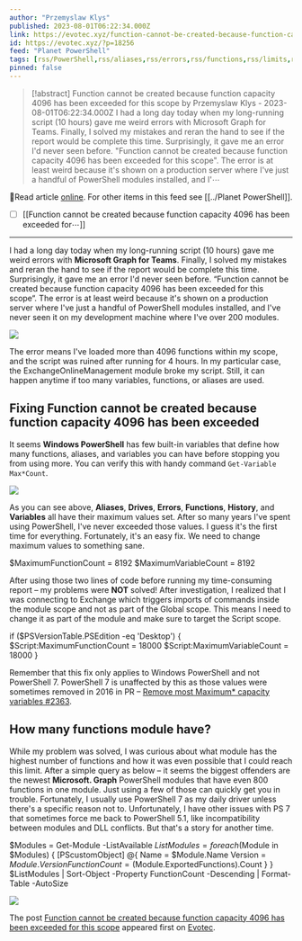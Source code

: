 ```yaml
---
author: "Przemyslaw Klys"
published: 2023-08-01T06:22:34.000Z
link: https://evotec.xyz/function-cannot-be-created-because-function-capacity-4096-has-been-exceeded-for-this-scope/
id: https://evotec.xyz/?p=18256
feed: "Planet PowerShell"
tags: [rss/PowerShell,rss/aliases,rss/errors,rss/functions,rss/limits,rss/powershell,rss/windows_powershell]
pinned: false
---
```

> [!abstract] Function cannot be created because function capacity 4096 has been exceeded for this scope by Przemyslaw Klys - 2023-08-01T06:22:34.000Z
> I had a long day today when my long-running script (10 hours) gave me weird errors with Microsoft Graph for Teams. Finally, I solved my mistakes and reran the hand to see if the report would be complete this time. Surprisingly, it gave me an error I'd never seen before. "Function cannot be created because function capacity 4096 has been exceeded for this scope". The error is at least weird because it's shown on a production server where I've just a handful of PowerShell modules installed, and I'⋯

🔗Read article [online](https://evotec.xyz/function-cannot-be-created-because-function-capacity-4096-has-been-exceeded-for-this-scope/). For other items in this feed see [[../Planet PowerShell]].

- [ ] [[Function cannot be created because function capacity 4096 has been exceeded for⋯]]
- - -
I had a long day today when my long-running script (10 hours) gave me weird errors with **Microsoft Graph for Teams**. Finally, I solved my mistakes and reran the hand to see if the report would be complete this time. Surprisingly, it gave me an error I'd never seen before. “Function cannot be created because function capacity 4096 has been exceeded for this scope“. The error is at least weird because it's shown on a production server where I've just a handful of PowerShell modules installed, and I've never seen it on my development machine where I've over 200 modules.

![](https://evotec.xyz/wp-content/uploads/2023/07/img_64c7f9eecc525-e1690870897736.png)

The error means I've loaded more than 4096 functions within my scope, and the script was ruined after running for 4 hours. In my particular case, the ExchangeOnlineManagement module broke my script. Still, it can happen anytime if too many variables, functions, or aliases are used.

## Fixing Function cannot be created because function capacity 4096 has been exceeded

It seems **Windows PowerShell** has few built-in variables that define how many functions, aliases, and variables you can have before stopping you from using more. You can verify this with handy command `Get-Variable Max*Count`.

[![](https://evotec.xyz/wp-content/uploads/2023/07/img_64c7fd681e335.png)](https://evotec.xyz/wp-content/uploads/2023/07/img_64c7fd681e335.png)

As you can see above, **Aliases**, **Drives**, **Errors**, **Functions**, **History**, and **Variables** all have their maximum values set. After so many years I've spent using PowerShell, I've never exceeded those values. I guess it's the first time for everything. Fortunately, it's an easy fix. We need to change maximum values to something sane.

$MaximumFunctionCount = 8192
$MaximumVariableCount = 8192

After using those two lines of code before running my time-consuming report – my problems were **NOT** solved! After investigation, I realized that I was connecting to Exchange which triggers imports of commands inside the module scope and not as part of the Global scope. This means I need to change it as part of the module and make sure to target the Script scope.

if ($PSVersionTable.PSEdition -eq 'Desktop') {
    $Script:MaximumFunctionCount = 18000
    $Script:MaximumVariableCount = 18000
}

Remember that this fix only applies to Windows PowerShell and not PowerShell 7. PowerShell 7 is unaffected by this as those values were sometimes removed in 2016 in PR – [Remove most Maximum* capacity variables #2363](https://github.com/PowerShell/PowerShell/pull/2363).

## How many functions module have?

While my problem was solved, I was curious about what module has the highest number of functions and how it was even possible that I could reach this limit. After a simple query as below – it seems the biggest offenders are the newest **Microsoft. Graph** PowerShell modules that have even 800 functions in one module. Just using a few of those can quickly get you in trouble. Fortunately, I usually use PowerShell 7 as my daily driver unless there's a specific reason not to. Unfortunately, I have other issues with PS 7 that sometimes force me back to PowerShell 5.1, like incompatibility between modules and DLL conflicts. But that's a story for another time.

$Modules = Get-Module -ListAvailable
$ListModules = foreach ($Module in $Modules) {
    [PScustomObject] @{
        Name          = $Module.Name
        Version       = $Module.Version
        FunctionCount = ($Module.ExportedFunctions).Count
    }
}
$ListModules | Sort-Object -Property FunctionCount -Descending | Format-Table -AutoSize

[![](https://evotec.xyz/wp-content/uploads/2023/07/img_64c8068f684ec.png)](https://evotec.xyz/wp-content/uploads/2023/07/img_64c8068f684ec.png)

The post [Function cannot be created because function capacity 4096 has been exceeded for this scope](https://evotec.xyz/function-cannot-be-created-because-function-capacity-4096-has-been-exceeded-for-this-scope/) appeared first on [Evotec](https://evotec.xyz).
